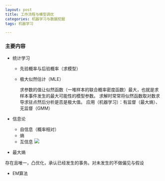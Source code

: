 ```yaml
---
layout: post
title: 工作流程与模型调优
categories: 机器学习与数据挖掘
tags: 机器学习

---
```


### 主要内容 ###

- 统计学习
	- 先验概率与后验概率（求模型）
	- 极大似然估计（MLE）
			
		求参数的值让似然函数（一堆样本的联合概率密度函数）最大，也就是求样本事件发生的最大可能性的模型参数。
		求解时常常将似然函数取对数求导求驻点然后分析是否是极大值。
		应用（机器学习）：有监督（最大熵）、无监督（GMM）
- 信息论
	- 自信息（概率相对）
	- 熵
	- 互信息
![](https://i.imgur.com/FRv2IQn.png)


- 最大熵

存在且唯一，凸优化，承认已经发生的事务。对未发生的不做偏见与假设
- EM算法